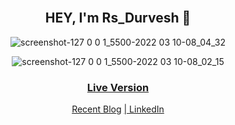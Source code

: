
<div align="center"><br>
 <h2>HEY, I'm Rs_Durvesh 👋 </h2>
 
![screenshot-127 0 0 1_5500-2022 03 10-08_04_32](https://user-images.githubusercontent.com/76864632/157584628-0b64453c-e457-4787-9418-921e356658d8.png)

![screenshot-127 0 0 1_5500-2022 03 10-08_02_15](https://user-images.githubusercontent.com/76864632/157584630-5289e9d7-51da-441c-bd99-dde822ffc7ea.png)
  <a href ="https://durveshkumarpal.github.io/personal-portfolio-website/"><h3>Live Version</h3></a>
 <a href="https://durveshkumarpal.hashnode.dev/"> Recent Blog</a>
 <a href="https://www.linkedin.com/in/durvesh-kumar-pal/"> | LinkedIn </a>
 
</div>

